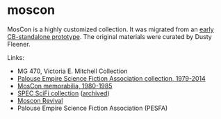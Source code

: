 # moscon

MosCon is a highly customized collection. 
It was migrated from an [early CB-standalone prototype](https://github.com/uidaholib/moscon_source).
The original materials were curated by Dusty Fleener.

Links: 

- MG 470, Victoria E. Mitchell Collection
- [Palouse Empire Science Fiction Association collection, 1979-2014](https://archiveswest.orbiscascade.org/ark:80444/xv334160)
- [MosCon memorabilia, 1980-1985](https://archiveswest.orbiscascade.org/ark:/80444/xv536284)
- [SPEC SciFi collection](https://www.uidaho.edu/news/feature-stories/sci-fi-collection) ([archived](https://perma.cc/6YK3-28WC))
- [Moscon Revival](https://web.archive.org/web/20190625223220/https://www.mosconrevival.com/)
- Palouse Empire Science Fiction Association (PESFA)

